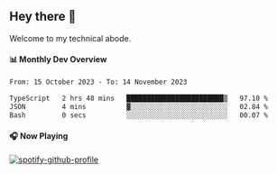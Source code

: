 ## Hey there 👋

Welcome to my technical abode.

#### 📊 Monthly Dev Overview
<!--START_SECTION:waka-->

```txt
From: 15 October 2023 - To: 14 November 2023

TypeScript   2 hrs 48 mins   ████████████████████████▒   97.10 %
JSON         4 mins          ▓░░░░░░░░░░░░░░░░░░░░░░░░   02.84 %
Bash         0 secs          ░░░░░░░░░░░░░░░░░░░░░░░░░   00.07 %
```

<!--END_SECTION:waka-->

#### 🎧 Now Playing

[![spotify-github-profile](https://spotify-github-profile.vercel.app/api/view?uid=james2mid&cover_image=true&theme=natemoo-re)](https://open.spotify.com/user/james2mid?si=2b3baf2b09cb499e)
